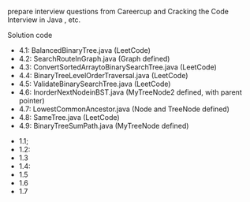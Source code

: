 prepare interview questions from Careercup and Cracking the Code Interview in Java , etc.

<h>Solution code</h>

<ul>
<li>4.1: BalancedBinaryTree.java (LeetCode)</li> 
<li>4.2: SearchRouteInGraph.java (Graph defined) </li>
<li>4.3: ConvertSortedArraytoBinarySearchTree.java (LeetCode)</li>
<li>4.4: BinaryTreeLevelOrderTraversal.java (LeetCode)</li>
<li>4.5: ValidateBinarySearchTree.java (LeetCode)</li>
<li>4.6: InorderNextNodeinBST.java (MyTreeNode2 defined, with parent pointer)</li>
<li>4.7: LowestCommonAncestor.java (Node and TreeNode defined)</li>
<li>4.8: SameTree.java (LeetCode)</li>
<li>4.9: BinaryTreeSumPath.java (MyTreeNode defined)</li>
</ul>

<ul>
<li>1.1; </li>
<li>1.2: </li>
<li>1.3 </li>
<li>1.4: </li>
<li>1.5 </li>
<li>1.6 </li>
<li>1.7 </li>
</ul>
